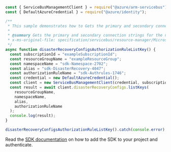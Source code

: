```javascript
const { ServiceBusManagementClient } = require("@azure/arm-servicebus");
const { DefaultAzureCredential } = require("@azure/identity");

/**
 * This sample demonstrates how to Gets the primary and secondary connection strings for the namespace.
 *
 * @summary Gets the primary and secondary connection strings for the namespace.
 * x-ms-original-file: specification/servicebus/resource-manager/Microsoft.ServiceBus/stable/2021-11-01/examples/disasterRecoveryConfigs/SBAliasAuthorizationRuleListKey.json
 */
async function disasterRecoveryConfigsAuthorizationRuleListKey() {
  const subscriptionId = "exampleSubscriptionId";
  const resourceGroupName = "exampleResourceGroup";
  const namespaceName = "sdk-Namespace-2702";
  const alias = "sdk-DisasterRecovery-4047";
  const authorizationRuleName = "sdk-Authrules-1746";
  const credential = new DefaultAzureCredential();
  const client = new ServiceBusManagementClient(credential, subscriptionId);
  const result = await client.disasterRecoveryConfigs.listKeys(
    resourceGroupName,
    namespaceName,
    alias,
    authorizationRuleName
  );
  console.log(result);
}

disasterRecoveryConfigsAuthorizationRuleListKey().catch(console.error);
```

Read the [SDK documentation](https://github.com/Azure/azure-sdk-for-js/blob/%40azure%2Farm-servicebus_6.0.0/sdk/servicebus/arm-servicebus/README.md) on how to add the SDK to your project and authenticate.
